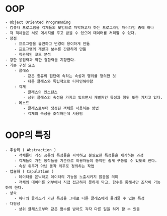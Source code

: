 # OOP
    - Object Oriented Programming
    - 컴퓨터 프로그램을 객체들의 모임으로 파악하고자 하는 프로그래밍 패러다임 중에 하나
    - 각 객체들은 서로 메시지를 주고 받을 수 있으며 데이터를 처리할 수 있다.
    - 장점
        - 프로그램을 유연하고 변경이 용이하게 만듦
        - 프로그램의 개발과 보수를 간편하게 만듦
        - 직관적인 코드 분석
    - 강한 응집력과 약한 결합력을 지향한다.
    - 기본 구성 요소
        - 클래스
            - 같은 종류의 집단에 속하는 속성과 행위를 정의한 것
            - 다른 클래스와 독립적으로 디자인해야함
        - 객체
            - 클래스의 인스턴스
            - 상위 클래스의 속성을 가지고 있으면서 개별저인 특성과 행위 또한 가지고 있다.
        - 메소드
            - 클래스로부터 생성된 객체를 사용하는 방법
            - 객체의 속성을 조작하는데 사용됨
# OOP의 특징
    - 추상화 ( Abstraction )
        - 객체들이 가진 공통의 특성들을 파악하고 불필요한 특성들을 제거하는 과정
        - 객체들이 가진 동작들을 기준으로 이용자들이 동작만 쉽게 구동할 수 있도록 한다.
        - 속성 위주가 아닌 동작 위주로 정의하는 작업
    - 캡슐화 ( Capulation )
        - 데이터를 은닉하고 데이터의 기능을 노출시키지 않음을 의미
        - 객체의 데이터를 외부에서 직접 접근하지 못하게 막고, 함수를 통해서만 조작이 가능하게 한다.
    - 상속
        - 하나의 클래스가 가진 특징을 그대로 다른 클래스에게 물려줄 수 있는 특성
    - 다형성
        - 상위 클래스로부터 같은 함수를 받아도 각자 다른 일을 하게 할 수 있음